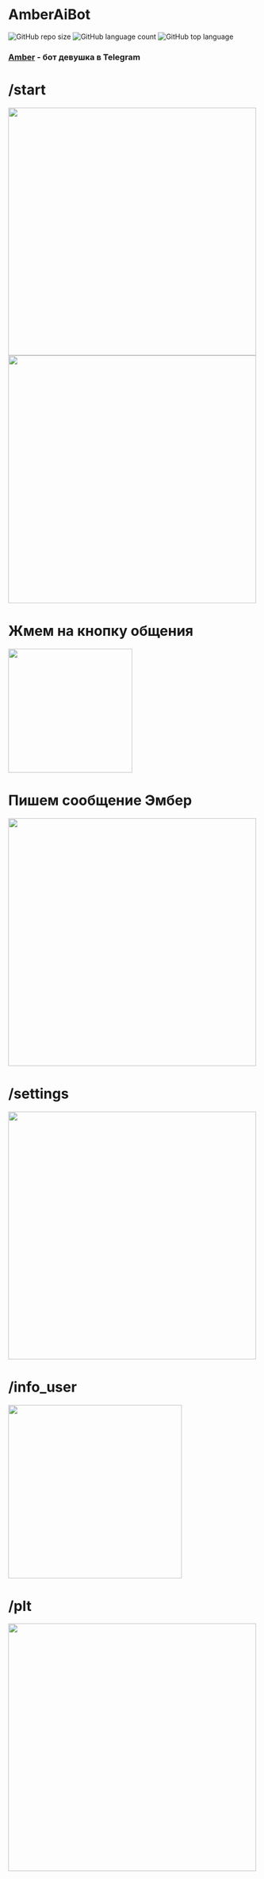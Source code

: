 # AmberAiBot

![GitHub repo size](https://img.shields.io/github/repo-size/Glazochek/AmberAiBot)
![GitHub language count](https://img.shields.io/github/languages/count/Glazochek/AmberAiBot)
![GitHub top language](https://img.shields.io/github/languages/top/Glazochek/AmberAiBot)

### [Amber](https://t.me/relationship_ai_bot) - бот девушка в Telegram

# /start

<div aligen="center">
  <img height="500" src="https://user-images.githubusercontent.com/87608167/229277227-4e905370-9d7b-439c-9201-23f708af4cce.jpg">
  <img height="500" src="https://user-images.githubusercontent.com/87608167/229278071-c3bd4a5c-54e5-4ab4-b96a-e9ee07e3c4d6.jpg">
</div>

# Жмем на кнопку общения
<div aligen="center">
  <img height="250" src="https://user-images.githubusercontent.com/87608167/229248709-bfa141ff-792f-4e20-bd57-baf382dfc01e.jpg">
</div>

# Пишем сообщение Эмбер
<div aligen="center">
  <img height="500" src="https://user-images.githubusercontent.com/87608167/229276713-f68a725c-3052-459d-9de0-477835ec4cbe.jpg">
</div>

# /settings
<div aligen="center">
  <img height="500" src="https://user-images.githubusercontent.com/87608167/229277569-82b1a777-273a-4c47-83ee-f4278f1b9db6.jpg">
</div>

# /info_user
<div aligen="center">
  <img height="350" src="https://user-images.githubusercontent.com/87608167/229277937-b25bcecd-55fb-4b0e-948e-e893da27cc9c.jpg">
</div>

# /plt

<div aligen="center">
  <img height="500" src="https://user-images.githubusercontent.com/87608167/229276839-cff0dbee-517b-4109-8b85-c3674b6541cd.jpg">
</div>
